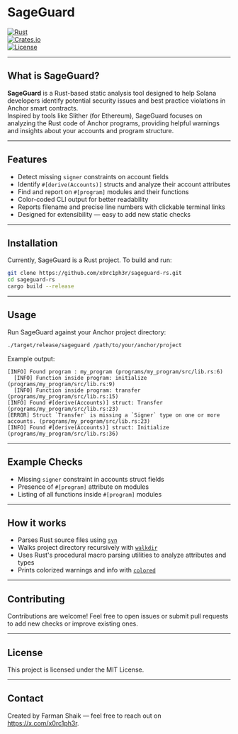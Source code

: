 
# SageGuard

[![Rust](https://img.shields.io/badge/language-Rust-orange)](https://www.rust-lang.org/)  
[![Crates.io](https://img.shields.io/crates/v/sageguard)]()  
[![License](https://img.shields.io/badge/license-MIT-blue)]()

---

## What is SageGuard?

**SageGuard** is a Rust-based static analysis tool designed to help Solana developers identify potential security issues and best practice violations in Anchor smart contracts.  
Inspired by tools like Slither (for Ethereum), SageGuard focuses on analyzing the Rust code of Anchor programs, providing helpful warnings and insights about your accounts and program structure.

---

## Features

- Detect missing `signer` constraints on account fields  
- Identify `#[derive(Accounts)]` structs and analyze their account attributes  
- Find and report on `#[program]` modules and their functions  
- Color-coded CLI output for better readability  
- Reports filename and precise line numbers with clickable terminal links  
- Designed for extensibility — easy to add new static checks

---

## Installation

Currently, SageGuard is a Rust project. To build and run:

```bash
git clone https://github.com/x0rc1ph3r/sageguard-rs.git
cd sageguard-rs
cargo build --release
```

---

## Usage

Run SageGuard against your Anchor project directory:

```bash
./target/release/sageguard /path/to/your/anchor/project
```

Example output:

```
[INFO] Found program : my_program (programs/my_program/src/lib.rs:6)
  [INFO] Function inside program: initialize (programs/my_program/src/lib.rs:9)
  [INFO] Function inside program: transfer (programs/my_program/src/lib.rs:15)
[INFO] Found #[derive(Accounts)] struct: Transfer (programs/my_program/src/lib.rs:23)
[ERROR] Struct `Transfer` is missing a `Signer` type on one or more accounts. (programs/my_program/src/lib.rs:23)
[INFO] Found #[derive(Accounts)] struct: Initialize (programs/my_program/src/lib.rs:36)
```

---

## Example Checks

- Missing `signer` constraint in accounts struct fields  
- Presence of `#[program]` attribute on modules  
- Listing of all functions inside `#[program]` modules

---

## How it works

- Parses Rust source files using [`syn`](https://crates.io/crates/syn)  
- Walks project directory recursively with [`walkdir`](https://crates.io/crates/walkdir)  
- Uses Rust's procedural macro parsing utilities to analyze attributes and types  
- Prints colorized warnings and info with [`colored`](https://crates.io/crates/colored)

---

## Contributing

Contributions are welcome! Feel free to open issues or submit pull requests to add new checks or improve existing ones.

---

## License

This project is licensed under the MIT License.

---

## Contact

Created by Farman Shaik — feel free to reach out on https://x.com/x0rc1ph3r.
